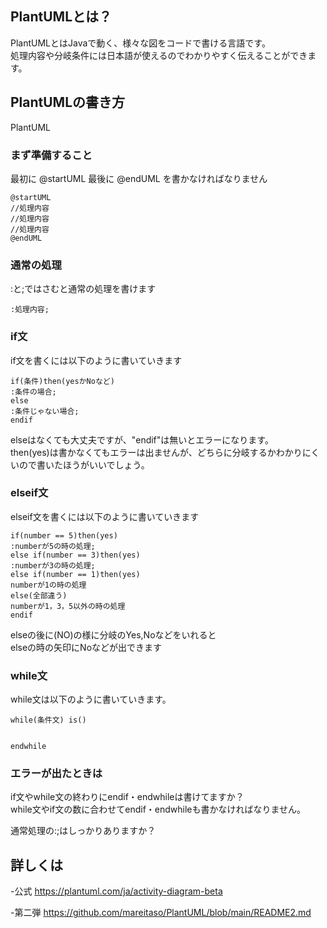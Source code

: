## PlantUMLとは？
PlantUMLとはJavaで動く、様々な図をコードで書ける言語です。  
処理内容や分岐条件には日本語が使えるのでわかりやすく伝えることができます。

## PlantUMLの書き方
PlantUML
### まず準備すること
最初に
@startUML
最後に
@endUML
を書かなければなりません
```
@startUML
//処理内容
//処理内容
//処理内容
@endUML
```
### 通常の処理
:と;ではさむと通常の処理を書けます
```
:処理内容;
```
### if文
if文を書くには以下のように書いていきます
```
if(条件)then(yesかNoなど)
:条件の場合;
else
:条件じゃない場合;
endif
```
elseはなくても大丈夫ですが、"endif"は無いとエラーになります。  
then(yes)は書かなくてもエラーは出ませんが、どちらに分岐するかわかりにくいので書いたほうがいいでしょう。

### elseif文
elseif文を書くには以下のように書いていきます
```
if(number == 5)then(yes)
:numberが5の時の処理;
else if(number == 3)then(yes)
:numberが3の時の処理;
else if(number == 1)then(yes)
numberが1の時の処理
else(全部違う)
numberが1，3，5以外の時の処理
endif
```
elseの後に(NO)の様に分岐のYes,Noなどをいれると  
elseの時の矢印にNoなどが出できます

### while文
while文は以下のように書いていきます。
```
while(条件文) is()


endwhile
```
### エラーが出たときは
if文やwhile文の終わりにendif・endwhileは書けてますか？  
while文やif文の数に合わせてendif・endwhileも書かなければなりません。  

通常処理の:;はしっかりありますか？

## 詳しくは
-公式
<https://plantuml.com/ja/activity-diagram-beta>

-第二弾
<https://github.com/mareitaso/PlantUML/blob/main/README2.md>
